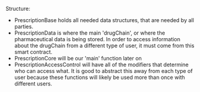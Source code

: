 Structure: 
- PrescriptionBase holds all needed data structures, that are needed by all parties. 
- PrescriptionData is where the main 'drugChain', or where the pharmaceutical data is being stored. In order to access information about the drugChain from a different type of user, it must come from this smart contract. 
- PrescriptionCore will be our 'main' function later on 
- PrescriptionAccessControl will have all of the modifiers that determine who can access what. It is good to abstract this away from each type of user because these functions will likely be used more than once with different users. 
